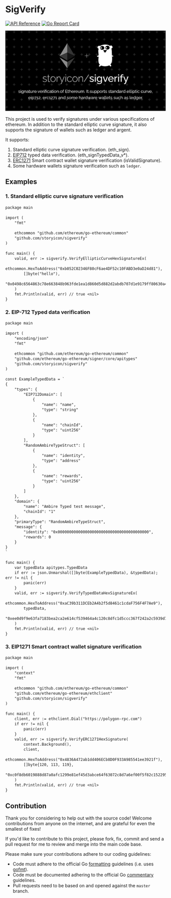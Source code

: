 # SigVerify

[![API Reference](
https://camo.githubusercontent.com/915b7be44ada53c290eb157634330494ebe3e30a/68747470733a2f2f676f646f632e6f72672f6769746875622e636f6d2f676f6c616e672f6764646f3f7374617475732e737667
)](https://pkg.go.dev/github.com/storyicon/sigverify?tab=doc)
[![Go Report Card](https://goreportcard.com/badge/github.com/storyicon/sigverify)](https://goreportcard.com/report/github.com/storyicon/sigverify)

![sigverify](./docs/images/logo.png)

This project is used to verify signatures under various specifications of ethereum. In addition to the standard elliptic curve signature, it also supports the signature of wallets such as ledger and argent.

It supports:
1. Standard elliptic curve signature verification. (eth_sign).
2. [EIP712](https://eips.ethereum.org/EIPS/eip-712) typed data verification. (eth_signTypedData_v*).
3. [ERC1271](https://eips.ethereum.org/EIPS/eip-1271) Smart contract wallet signature verification (isValidSignature).
4. Some hardware wallets signature verification such as `ledger`.

## Examples

### 1. Standard elliptic curve signature verification

```cgo
package main

import (
	"fmt"

	ethcommon "github.com/ethereum/go-ethereum/common"
	"github.com/storyicon/sigverify"
)

func main() {
	valid, err := sigverify.VerifyEllipticCurveHexSignatureEx(
		ethcommon.HexToAddress("0xb052C02346F80cF6ae4DF52c10FABD3e0aD24d81"),
		[]byte("hello"),
		"0x0498c6564863c78e663848b963fde1ea1d860d5d882d2abdb707d1e9179ff80630a4a71705da534a562c08cb64a546c6132de26eb77a44f086832cbc1dbe01f71b",
	)
	fmt.Println(valid, err) // true <nil>
}
```

### 2. EIP-712 Typed data verification

```cgo
package main

import (
	"encoding/json"
	"fmt"

	ethcommon "github.com/ethereum/go-ethereum/common"
	"github.com/ethereum/go-ethereum/signer/core/apitypes"
	"github.com/storyicon/sigverify"
)

const ExampleTypedData = `
{
    "types": {
        "EIP712Domain": [
            {
                "name": "name",
                "type": "string"
            },
            {
                "name": "chainId",
                "type": "uint256"
            }
        ],
        "RandomAmbireTypeStruct": [
            {
                "name": "identity",
                "type": "address"
            },
            {
                "name": "rewards",
                "type": "uint256"
            }
        ]
    },
    "domain": {
        "name": "Ambire Typed test message",
        "chainId": "1"
    },
    "primaryType": "RandomAmbireTypeStruct",
    "message": {
        "identity": "0x0000000000000000000000000000000000000000",
        "rewards": 0
    }
}
`

func main() {
	var typedData apitypes.TypedData
	if err := json.Unmarshal([]byte(ExampleTypedData), &typedData); err != nil {
		panic(err)
	}
	valid, err := sigverify.VerifyTypedDataHexSignatureEx(
		ethcommon.HexToAddress("0xaC39b311DCEb2A4b2f5d8461c1cdaF756F4F7Ae9"),
		typedData,
		"0xee0d9f9e63fa7183bea2ca2e614cf539464a4c120c8dfc1d5ccc367f242a2c5939d7f59ec2ab413b8a9047de5de2f1e5e97da4eba2ef0d6a89136464f992dae11c",
	)
	fmt.Println(valid, err) // true <nil>
}
```

### 3. EIP1271 Smart contract wallet signature verification

```cgo
package main

import (
	"context"
	"fmt"

	ethcommon "github.com/ethereum/go-ethereum/common"
	"github.com/ethereum/go-ethereum/ethclient"
	"github.com/storyicon/sigverify"
)

func main() {
	client, err := ethclient.Dial("https://polygon-rpc.com")
	if err != nil {
		panic(err)
	}
	valid, err := sigverify.VerifyERC1271HexSignature(
		context.Background(),
		client,
		ethcommon.HexToAddress("0x4836A472ab1dd406ECb8D0F933A985541ee3921f"),
		[]byte{120, 113, 119},
		"0xc0f8db6019888d87a0afc1299e81ef45d3abce64f63072c8d7a6ef00f5f82c1522958ff110afa98b8c0d23b558376db1d2fbab4944e708f8bf6dc7b977ee07201b00",
	)
	fmt.Println(valid, err) // true <nil>
}
```

## Contribution

Thank you for considering to help out with the source code! Welcome contributions
from anyone on the internet, and are grateful for even the smallest of fixes!

If you'd like to contribute to this project, please fork, fix, commit and send a pull request
for me to review and merge into the main code base.

Please make sure your contributions adhere to our coding guidelines:

* Code must adhere to the official Go [formatting](https://golang.org/doc/effective_go.html#formatting)
  guidelines (i.e. uses [gofmt](https://golang.org/cmd/gofmt/)).
* Code must be documented adhering to the official Go [commentary](https://golang.org/doc/effective_go.html#commentary)
  guidelines.
* Pull requests need to be based on and opened against the `master` branch.

